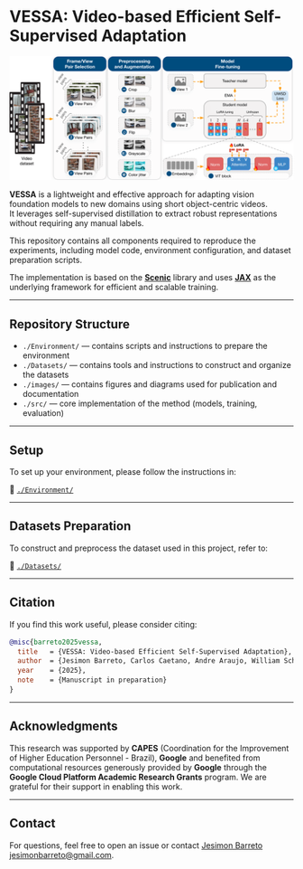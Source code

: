 # VESSA: Video-based Efficient Self-Supervised Adaptation

![VESSA Pipeline](./images/vessa_pipeline.png)

**VESSA** is a lightweight and effective approach for adapting vision foundation models to new domains using short object-centric videos.  
It leverages self-supervised distillation to extract robust representations without requiring any manual labels.

This repository contains all components required to reproduce the experiments, including model code, environment configuration, and dataset preparation scripts.

The implementation is based on the **[Scenic](https://github.com/google-research/scenic)** library and uses **[JAX](https://github.com/google/jax)** as the underlying framework for efficient and scalable training.

---

## Repository Structure

- `./Environment/` — contains scripts and instructions to prepare the environment  
- `./Datasets/` — contains tools and instructions to construct and organize the datasets  
- `./images/` — contains figures and diagrams used for publication and documentation  
- `./src/` — core implementation of the method (models, training, evaluation)

---

## Setup

To set up your environment, please follow the instructions in:

📂 [`./Environment/`](./Environment/)

---

## Datasets Preparation

To construct and preprocess the dataset used in this project, refer to:

📂 [`./Datasets/`](./Datasets/)

---

## Citation

If you find this work useful, please consider citing:

```bibtex
@misc{barreto2025vessa,
  title   = {VESSA: Video-based Efficient Self-Supervised Adaptation},
  author  = {Jesimon Barreto, Carlos Caetano, Andre Araujo, William Schwartz},
  year    = {2025},
  note    = {Manuscript in preparation}
}
```

---

## Acknowledgments

This research was supported by **CAPES** (Coordination for the Improvement of Higher Education Personnel - Brazil), **Google** and benefited from computational resources generously provided by **Google** through the **Google Cloud Platform Academic Research Grants** program. We are grateful for their support in enabling this work.

---



## Contact

For questions, feel free to open an issue or contact [Jesimon Barreto jesimonbarreto@gmail.com](https://github.com/jesimonbarreto).
